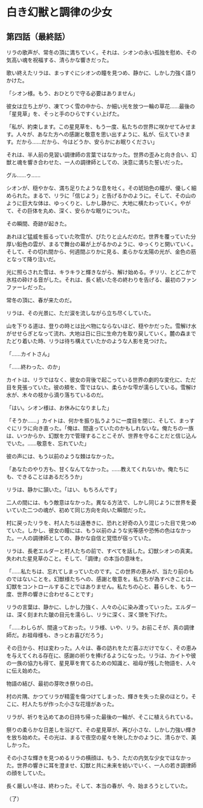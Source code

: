 # 白き幻獣と調律の少女

## 第四話（最終話）

リラの歌声が、常冬の頂に満ちていく。それは、シオンの永い孤独を慰め、その気高い魂を祝福する、清らかな響きだった。

歌い終えたリラは、まっすぐにシオンの瞳を見つめ、静かに、しかし力強く語りかけた。

「シオン様。もう、おひとりで守る必要はありません」

彼女は立ち上がり、凍てつく雪の中から、か細い光を放つ一輪の草花……最後の「星見草」を、そっと手のひらですくい上げた。

「私が、約束します。この星見草を、もう一度、私たちの世界に咲かせてみせます。人々が、あなた方への感謝と敬意を思い出すように、私が、伝えていきます。だから……だから、今はどうか、安らかにお眠りください」

それは、半人前の見習い調律師の言葉ではなかった。世界の歪みと向き合い、幻獣と魂を響き合わせた、一人の調律師としての、決意に満ちた誓いだった。

グル……ゥ……

シオンが、穏やかな、満ち足りたような息を吐く。その琥珀色の瞳が、優しく細められた。まるで、リラに「信じよう」と告げるかのように。そして、その山のように巨大な体は、ゆっくりと、しかし静かに、大地に横たわっていく。やがて、その巨体を丸め、深く、安らかな眠りについた。

その瞬間、奇跡が起きた。

あれほど猛威を振るっていた吹雪が、ぴたりと止んだのだ。世界を覆っていた分厚い鉛色の雲が、まるで舞台の幕が上がるかのように、ゆっくりと開いていく。そして、その切れ間から、何週間ぶりかに見る、柔らかな太陽の光が、金色の筋となって降り注いだ。

光に照らされた雪は、キラキラと輝きながら、解け始める。チリリ、とどこかで氷柱の砕ける音がした。それは、長く続いた冬の終わりを告げる、最初のファンファーレだった。

常冬の頂に、春が来たのだ。

リラは、その光景に、ただ涙を流しながら立ち尽くしていた。

山を下りる道は、登りの時とは比べ物にならないほど、穏やかだった。雪解け水がせせらぎとなって流れ、大地は日に日に生命力を取り戻していく。麓の森までたどり着いた時、リラは待ち構えていたかのような人影を見つけた。

「……カイトさん」

「……終わった、のか」

カイトは、リラではなく、彼女の背後で起こっている世界の劇的な変化に、ただ目を見張っていた。彼の頬を、雪ではない、柔らかな雫が濡らしている。雪解け水が、木々の枝から滴り落ちているのだ。

「はい。シオン様は、お休みになりました」

「そうか……」カイトは、何かを振り払うように一度目を閉じ、そして、まっすぐにリラに向き直った。「俺は、間違っていたのかもしれないな。俺たちの一族は、いつからか、幻獣を力で管理することこそが、世界を守ることだと信じ込んでいた。……敬意を、忘れていた」

彼の声には、もう以前のような棘はなかった。

「あなたのやり方も、甘くなんてなかった。……教えてくれないか。俺たちにも、できることはあるだろうか」

リラは、静かに頷いた。「はい、もちろんです」

二人の間には、もう敵意はなかった。異なる方法で、しかし同じように世界を憂いていた二つの魂が、初めて同じ方向を向いた瞬間だった。

村に戻ったリラを、村人たちは遠巻きに、恐れと好奇の入り混じった目で見つめていた。しかし、彼女の瞳には、もう以前のような劣等感や恐怖の色はなかった。一人の調律師としての、静かな自信と覚悟が宿っていた。

リラは、長老エルダーと村人たちの前で、すべてを話した。幻獣シオンの真実。失われた星見草のこと。そして、「調律」の本当の意味を。

「……私たちは、忘れてしまっていたのです。この世界の恵みが、当たり前のものではないことを。幻獣様たちへの、感謝と敬意を。私たちが為すべきことは、幻獣をコントロールすることではありません。私たちの心と、暮らしを、もう一度、世界の響きに合わせることです」

リラの言葉は、静かに、しかし力強く、人々の心に染み渡っていった。エルダーは、深く刻まれた皺の目元を濡らし、リラに深く、深く頭を下げた。

「……わしらが、間違っておった。リラ様、いや、リラ。お前こそが、真の調律師だ。お祖母様も、きっとお喜びだろう」

その日から、村は変わった。人々は、春の訪れをただ喜ぶだけでなく、その恵みを与えてくれる存在に、感謝の祈りを捧げるようになった。リラは、カイトや彼の一族の協力も得て、星見草を育てるための知識と、祖母が残した物語を、人々に伝え始めた。

物語の結び、最初の芽吹き祭りの日。

村の片隅、かつてリラが精霊を傷つけてしまった、輝きを失った泉のほとり。そこに、村人たちが作った小さな花壇があった。

リラが、祈りを込めてあの日持ち帰った最後の一輪が、そこに植えられている。

祭りの柔らかな日差しを浴びて、その星見草が、再び小さな、しかし力強い輝きを放ち始めた。その光は、まるで夜空の星々を映したかのように、清らかで、美しかった。

その小さな輝きを見つめるリラの横顔は、もう、ただの内気な少女ではなかった。世界の響きに耳を澄ませ、幻獣と共に未来を紡いでいく、一人の若き調律師の顔をしていた。

長く厳しい冬は、終わった。そして、本当の春が、今、始まろうとしていた。

（了）
